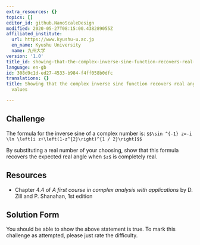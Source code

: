 ```yaml
---
extra_resources: {}
topics: []
editor_id: github.NanoScaleDesign
modified: 2020-05-27T08:15:00.438289055Z
affiliated_institute:
  url: https://www.kyushu-u.ac.jp
  en_name: Kyushu University
  name: 九州大学
version: '1.0'
title_id: showing-that-the-complex-inverse-sine-function-recovers-real-angles-for-real-values
language: en-gb
id: 308d9c1d-ed27-4533-b984-f4ff058b0dfc
translations: {}
title: Showing that the complex inverse sine function recovers real angles for real
  values

---
```


## Challenge
The formula for the inverse sine of a complex number is:
`$$\sin ^{-1} z=-i \ln \left[i z+\left(1-z^{2}\right)^{1 / 2}\right]$$`

By substituting a real number of your choosing, show that this formula recovers the expected real angle when `$z$` is completely real.

## Resources
- Chapter 4.4 of *A first course in complex analysis with applications* by D. Zill and P. Shanahan, 1st edition


## Solution Form
You should be able to show the above statement is true.
To mark this challenge as attempted, please just rate the difficulty.
